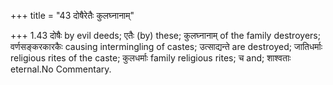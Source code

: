 +++
title = "43 दोषैरेतैः कुलघ्नानाम्"

+++
1.43 दोषैः by evil deeds; एतैः (by) these; कुलघ्नानाम् of the family
destroyers; वर्णसङ्करकारकैः causing intermingling of castes;
उत्साद्यन्ते are destroyed; जातिधर्माः religious rites of the caste;
कुलधर्माः family religious rites; च and; शाश्वताः eternal.No Commentary.
